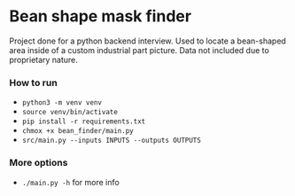 # Bean shape mask finder

Project done for a python backend interview.
Used to locate a bean-shaped area inside of a custom industrial part picture.
Data not included due to proprietary nature.

### How to run
- `python3 -m venv venv`
- `source venv/bin/activate`
- `pip install -r requirements.txt`
- `chmox +x bean_finder/main.py`
- `src/main.py --inputs INPUTS --outputs OUTPUTS`

### More options
- `./main.py -h` for more info
